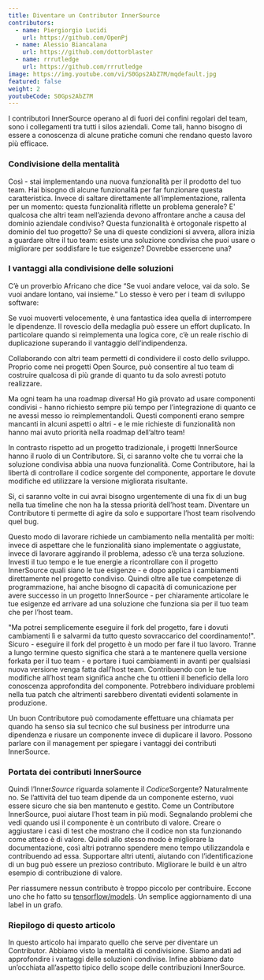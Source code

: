 ```yaml
---
title: Diventare un Contributor InnerSource
contributors:
  - name: Piergiorgio Lucidi
    url: https://github.com/OpenPj
  - name: Alessio Biancalana
    url: https://github.com/dottorblaster
  - name: rrrutledge
    url: https://github.com/rrrutledge
image: https://img.youtube.com/vi/S0Gps2AbZ7M/mqdefault.jpg
featured: false
weight: 2
youtubeCode: S0Gps2AbZ7M
---
```

<div class="paragraph">
<p>I contributori InnerSource operano al di fuori dei confini regolari del team, sono i collegamenti tra tutti i silos aziendali. Come tali, hanno bisogno di essere a conoscenza di alcune pratiche comuni che rendano questo lavoro più efficace.</p>
</div>
<div class="sect2">
<h3 id="_condivisione_della_mentalità">Condivisione della mentalità</h3>
<div class="paragraph">
<p>Così - stai implementando una nuova funzionalità per il prodotto del tuo team. Hai bisogno di alcune funzionalità per far funzionare questa caratteristica. Invece di saltare direttamente all&#8217;implementazione, rallenta per un momento: questa funzionalità riflette un problema generale? E' qualcosa che altri team nell&#8217;azienda devono affrontare anche a causa del dominio aziendale condiviso? Questa funzionalità è ortogonale rispetto al dominio del tuo progetto? Se una di queste condizioni si avvera, allora inizia a guardare oltre il tuo team: esiste una soluzione condivisa che puoi usare o migliorare per soddisfare le tue esigenze? Dovrebbe essercene una?</p>
</div>
</div>
<div class="sect2">
<h3 id="_i_vantaggi_alla_condivisione_delle_soluzioni">I vantaggi alla condivisione delle soluzioni</h3>
<div class="paragraph">
<p>C&#8217;è un proverbio Africano che dice &#8220;Se vuoi andare veloce, vai da solo. Se vuoi andare lontano, vai insieme.&#8221; Lo stesso è vero per i team di sviluppo software:</p>
</div>
<div class="paragraph">
<p>Se vuoi muoverti velocemente, è una fantastica idea quella di interrompere le dipendenze. Il rovescio della medaglia può essere un effort duplicato. In particolare quando si reimplementa una logica core, c&#8217;è un reale rischio di duplicazione superando il vantaggio dell&#8217;indipendenza.</p>
</div>
<div class="paragraph">
<p>Collaborando con altri team permetti di condividere il costo dello sviluppo. Proprio come nei progetti Open Source, può consentire al tuo team di costruire qualcosa di più grande di quanto tu da solo avresti potuto realizzare.</p>
</div>
<div class="paragraph">
<p>Ma ogni team ha una roadmap diversa! Ho già provato ad usare componenti condivisi - hanno richiesto sempre più tempo per l&#8217;integrazione di quanto ce ne avessi messo io reimplementandoli. Questi componenti erano sempre mancanti in alcuni aspetti o altri - e le mie richieste di funzionalità non hanno mai avuto priorità nella roadmap dell&#8217;altro team!</p>
</div>
<div class="paragraph">
<p>In contrasto rispetto ad un progetto tradizionale, i progetti InnerSource hanno il ruolo di un Contributore. Si, ci saranno volte che tu vorrai che la soluzione condivisa abbia una nuova funzionalità. Come Contributore, hai la libertà di controllare il codice sorgente del componente, apportare le dovute modifiche ed utilizzare la versione migliorata risultante.</p>
</div>
<div class="paragraph">
<p>Si, ci saranno volte in cui avrai bisogno urgentemente di una fix di un bug nella tua timeline che non ha la stessa priorità dell&#8217;host team. Diventare un Contributore ti permette di agire da solo e supportare l&#8217;host team risolvendo quel bug.</p>
</div>
<div class="paragraph">
<p>Questo modo di lavorare richiede un cambiamento nella mentalità per molti: invece di aspettare che le funzionalità siano implementate o aggiustate, invece di lavorare aggirando il problema, adesso c&#8217;è una terza soluzione. Investi il tuo tempo e le tue energie a ricontrollare con il progetto InnerSource quali siano le tue esigenze - e dopo applica i cambiamenti direttamente nel progetto condiviso. Quindi oltre alle tue competenze di programmazione, hai anche bisogno di capacità di comunicazione per avere successo in un progetto InnerSource - per chiaramente articolare le tue esigenze ed arrivare ad una soluzione che funziona sia per il tuo team che per l&#8217;host team.</p>
</div>
<div class="paragraph">
<p>"Ma potrei semplicemente eseguire il fork del progetto, fare i dovuti cambiamenti lì e salvarmi da tutto questo sovraccarico del coordinamento!". Sicuro - eseguire il fork del progetto è un modo per fare il tuo lavoro. Tranne a lungo termine questo significa che starà a te mantenere quella versione forkata per il tuo team - e portare i tuoi cambiamenti in avanti per qualsiasi nuova versione venga fatta dall&#8217;host team. Contribuendo con le tue modifiche all&#8217;host team significa anche che tu ottieni il beneficio della loro conoscenza approfondita del componente. Potrebbero individuare problemi nella tua patch che altrimenti sarebbero diventati evidenti solamente in produzione.</p>
</div>
<div class="paragraph">
<p>Un buon Contributore può comodamente effettuare una chiamata per quando ha senso sia sul tecnico che sul business per introdurre una dipendenza e riusare un componente invece di duplicare il lavoro. Possono parlare con il management per spiegare i vantaggi dei contributi InnerSource.</p>
</div>
</div>
<div class="sect2">
<h3 id="_portata_dei_contributi_innersource">Portata dei contributi InnerSource</h3>
<div class="paragraph">
<p>Quindi l&#8217;Inner<em>Source</em> riguarda solamente il <em>Codice</em>Sorgente? Naturalmente no. Se l&#8217;attività del tuo team dipende da un componente esterno, vuoi essere sicuro che sia ben mantenuto e gestito. Come un Contributore InnerSource, puoi aiutare l&#8217;host team in più modi. Segnalando problemi che vedi quando usi il componente è un contributo di valore. Creare o aggiustare i casi di test che mostrano che il codice non sta funzionando come atteso è di valore. Quindi allo stesso modo è migliorare la documentazione, così altri potranno spendere meno tempo utilizzandola e contribuendo ad essa. Supportare altri utenti, aiutando con l&#8217;identificazione di un bug può essere un prezioso contributo. Migliorare le build è un altro esempio di contribuzione di valore.</p>
</div>
<div class="paragraph">
<p>Per riassumere nessun contributo è troppo piccolo per contribuire. Eccone uno che ho fatto
su <a href="https://github.com/tensorflow/models/pull/4784">tensorflow/models</a>. Un semplice aggiornamento di una label in un grafo.</p>
</div>
</div>
<div class="sect2">
<h3 id="_riepilogo_di_questo_articolo">Riepilogo di questo articolo</h3>
<div class="paragraph">
<p>In questo articolo hai imparato quello che serve per diventare un Contributor. Abbiamo visto la mentalità di condivisione. Siamo andati ad approfondire i vantaggi delle soluzioni condivise. Infine abbiamo dato un&#8217;occhiata all&#8217;aspetto tipico dello scope delle contribuzioni InnerSource.</p>
</div>
</div>
<!--- This file autogenerated from https://github.com/InnerSourceCommons/InnerSourceLearningPath/blob/master/scripts -->